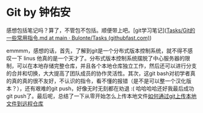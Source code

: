 # Git by 钟佑安

感想包括笔记吗？算了，不管包不包括。顺便带上吧。[git学习笔记]([Tasks/Git的一些常用指令.md at main · Bulonte/Tasks (githubfast.com)](https://githubfast.com/Bulonte/Tasks/blob/main/Git的一些常用指令.md))



emmmm，感想的话，首先，了解到git是一个分布式版本控制系统，就不得不感叹一下 linus 他真的是一个天才了。分布式版本控制系统摆脱了中心服务器的限制，可以在本地存储完整仓库，并且各个本地仓库独立工作，然后还可以进行分支的合并和切换，大大提高了团队成员的协作灵活性。其次，这git bash对初学者真的真的真的很不友好，不认识的指令，看不懂的报错（是不是可以整一个汉化版本？），还有艰难的git push，好像无时无刻都在劝退  :(  哈哈哈哈还好我最后成功git push了。最后呢，总结了一下从零开始怎么上传本地文件[如何通过git上传本地文件到远程仓库](https://githubfast.com/Bulonte/Tasks/blob/main/如何通过Git上传本地文件到仓库.md)